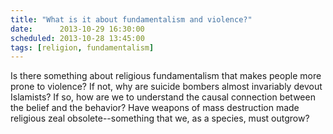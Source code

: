 ```yaml
---
title: "What is it about fundamentalism and violence?"
date:      2013-10-29 16:30:00
scheduled: 2013-10-28 13:45:00
tags: [religion, fundamentalism]
---
```

Is there something about religious fundamentalism that makes people more prone to violence? If not, why are suicide bombers almost invariably devout Islamists? If so, how are we to understand the causal connection between the belief and the behavior? Have weapons of mass destruction made religious zeal obsolete--something that we, as a species, must outgrow?  
